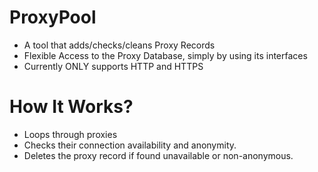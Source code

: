 # ProxyPool
- A tool that adds/checks/cleans Proxy Records
- Flexible Access to the Proxy Database, simply by using its interfaces
- Currently ONLY supports HTTP and HTTPS


# How It Works?
- Loops through proxies
- Checks their connection availability and anonymity.
- Deletes the proxy record if found unavailable or non-anonymous.
